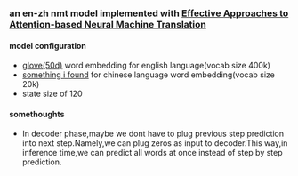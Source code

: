 ### an en-zh nmt model implemented with <a href='https://nlp.stanford.edu/pubs/emnlp15_attn.pdf'>Effective Approaches to Attention-based Neural Machine Translation</a>
#### model configuration
- <a href='https://nlp.stanford.edu/projects/glove/'>glove(50d)</a> word embedding for english language(vocab size 400k)
- <a href='https://github.com/Embedding/Chinese-Word-Vectors'>something i found</a> for chinese language word embedding(vocab size 20k)
- state size of 120
#### somethoughts
- In decoder phase,maybe we dont have to plug previous step prediction into next step.Namely,we can plug zeros as input to decoder.This way,in inference time,we can predict all words at once instead of step by step prediction.
